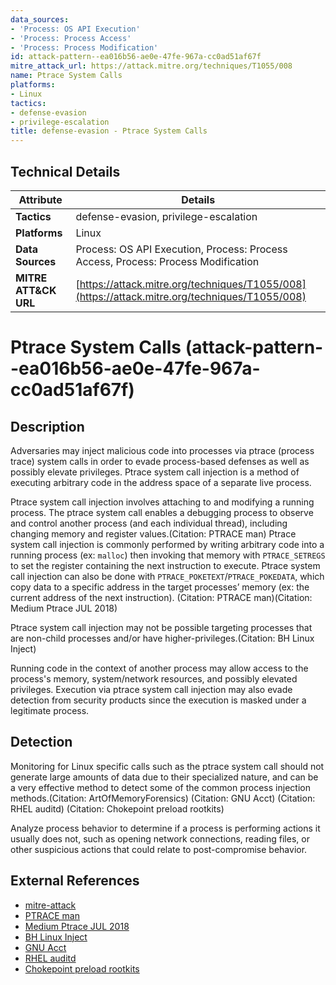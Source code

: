 ```yaml
---
data_sources:
- 'Process: OS API Execution'
- 'Process: Process Access'
- 'Process: Process Modification'
id: attack-pattern--ea016b56-ae0e-47fe-967a-cc0ad51af67f
mitre_attack_url: https://attack.mitre.org/techniques/T1055/008
name: Ptrace System Calls
platforms:
- Linux
tactics:
- defense-evasion
- privilege-escalation
title: defense-evasion - Ptrace System Calls
---
```


## Technical Details

| Attribute | Details |
|-----------|----------|
| **Tactics** | defense-evasion, privilege-escalation |
| **Platforms** | Linux |
| **Data Sources** | Process: OS API Execution, Process: Process Access, Process: Process Modification |
| **MITRE ATT&CK URL** | [https://attack.mitre.org/techniques/T1055/008](https://attack.mitre.org/techniques/T1055/008) |

# Ptrace System Calls (attack-pattern--ea016b56-ae0e-47fe-967a-cc0ad51af67f)

## Description
Adversaries may inject malicious code into processes via ptrace (process trace) system calls in order to evade process-based defenses as well as possibly elevate privileges. Ptrace system call injection is a method of executing arbitrary code in the address space of a separate live process. 

Ptrace system call injection involves attaching to and modifying a running process. The ptrace system call enables a debugging process to observe and control another process (and each individual thread), including changing memory and register values.(Citation: PTRACE man) Ptrace system call injection is commonly performed by writing arbitrary code into a running process (ex: <code>malloc</code>) then invoking that memory with <code>PTRACE_SETREGS</code> to set the register containing the next instruction to execute. Ptrace system call injection can also be done with <code>PTRACE_POKETEXT</code>/<code>PTRACE_POKEDATA</code>, which copy data to a specific address in the target processes’ memory (ex: the current address of the next instruction). (Citation: PTRACE man)(Citation: Medium Ptrace JUL 2018) 

Ptrace system call injection may not be possible targeting processes that are non-child processes and/or have higher-privileges.(Citation: BH Linux Inject) 

Running code in the context of another process may allow access to the process's memory, system/network resources, and possibly elevated privileges. Execution via ptrace system call injection may also evade detection from security products since the execution is masked under a legitimate process. 

## Detection
Monitoring for Linux specific calls such as the ptrace system call should not generate large amounts of data due to their specialized nature, and can be a very effective method to detect some of the common process injection methods.(Citation: ArtOfMemoryForensics)  (Citation: GNU Acct)  (Citation: RHEL auditd)  (Citation: Chokepoint preload rootkits) 

Analyze process behavior to determine if a process is performing actions it usually does not, such as opening network connections, reading files, or other suspicious actions that could relate to post-compromise behavior. 

## External References
- [mitre-attack](https://attack.mitre.org/techniques/T1055/008)
- [PTRACE man](http://man7.org/linux/man-pages/man2/ptrace.2.html)
- [Medium Ptrace JUL 2018](https://medium.com/@jain.sm/code-injection-in-running-process-using-ptrace-d3ea7191a4be)
- [BH Linux Inject](https://github.com/gaffe23/linux-inject/blob/master/slides_BHArsenal2015.pdf)
- [GNU Acct](https://www.gnu.org/software/acct/)
- [RHEL auditd](https://access.redhat.com/documentation/en-us/red_hat_enterprise_linux/6/html/security_guide/chap-system_auditing)
- [Chokepoint preload rootkits](http://www.chokepoint.net/2014/02/detecting-userland-preload-rootkits.html)
